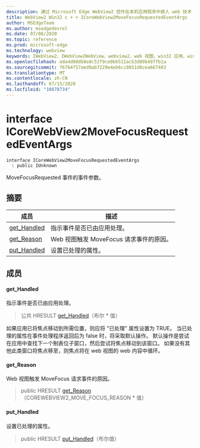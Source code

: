 ```yaml
---
description: 通过 Microsoft Edge WebView2 控件在本机应用程序中嵌入 web 技术（HTML、CSS 和 JavaScript）
title: WebView2 Win32 c + + ICoreWebView2MoveFocusRequestedEventArgs
author: MSEdgeTeam
ms.author: msedgedevrel
ms.date: 07/08/2020
ms.topic: reference
ms.prod: microsoft-edge
ms.technology: webview
keywords: IWebView2、IWebView2WebView、webview2、web 视图、win32 应用、win32、edge、ICoreWebView2、ICoreWebView2Controller、浏览器控件、边缘 html、ICoreWebView2MoveFocusRequestedEventArgs
ms.openlocfilehash: eda4d00db8e8c52f9ce0b6511acb3d89b497fb1a
ms.sourcegitcommit: f6764f57aed9ab7229e4eb6cc8851d0cea667403
ms.translationtype: MT
ms.contentlocale: zh-CN
ms.lasthandoff: 07/15/2020
ms.locfileid: "10878734"
---
```

# interface ICoreWebView2MoveFocusRequestedEventArgs 

```
interface ICoreWebView2MoveFocusRequestedEventArgs
  : public IUnknown
```

MoveFocusRequested 事件的事件参数。

## 摘要

 成员                        | 描述
--------------------------------|---------------------------------------------
[get_Handled](#get_handled) | 指示事件是否已由应用处理。
[get_Reason](#get_reason) | Web 视图触发 MoveFocus 请求事件的原因。
[put_Handled](#put_handled) | 设置已处理的属性。

## 成员

#### get_Handled 

指示事件是否已由应用处理。

> 公共 HRESULT [get_Handled](#get_handled)（布尔 * 值）

如果应用已将焦点移动到所需位置，则应将 "已处理" 属性设置为 TRUE。 当已处理的属性在事件处理程序返回后为 false 时，将采取默认操作。 默认操作是尝试在应用中查找下一个制表位子窗口，然后尝试将焦点移动到该窗口。 如果没有其他此类窗口将焦点移至，则焦点将在 web 视图的 web 内容中循环。

#### get_Reason 

Web 视图触发 MoveFocus 请求事件的原因。

> public HRESULT [get_Reason](#get_reason)（COREWEBVIEW2_MOVE_FOCUS_REASON * 值）

#### put_Handled 

设置已处理的属性。

> public HRESULT [put_Handled](#put_handled)（布尔值）

